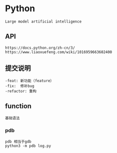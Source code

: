 # Python
    Large model artificial intelligence

## API
    https://docs.python.org/zh-cn/3/
    https://www.liaoxuefeng.com/wiki/1016959663602400

## 提交说明
    -feat: 新功能（feature）
    -fix:  修补bug
    -refactor: 重构

## function
    基础语法

### pdb
    pdb 相当于gdb
    python3 -m pdb log.py
